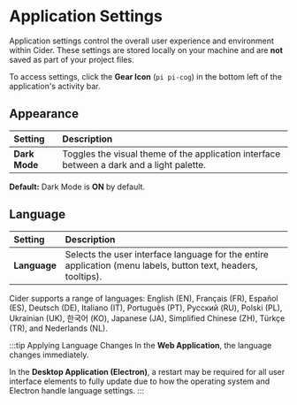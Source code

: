 # Application Settings

Application settings control the overall user experience and environment within Cider. These settings are stored locally on your machine and are **not** saved as part of your project files.

To access settings, click the **Gear Icon** (`pi pi-cog`) in the bottom left of the application's activity bar.

## Appearance

| Setting | Description |
| :--- | :--- |
| **Dark Mode** | Toggles the visual theme of the application interface between a dark and a light palette. |

**Default:** Dark Mode is **ON** by default.

## Language

| Setting | Description |
| :--- | :--- |
| **Language** | Selects the user interface language for the entire application (menu labels, button text, headers, tooltips). |

Cider supports a range of languages: English (EN), Français (FR), Español (ES), Deutsch (DE), Italiano (IT), Português (PT), Русский (RU), Polski (PL), Ukrainian (UK), 한국어 (KO), Japanese (JA), Simplified Chinese (ZH), Türkçe (TR), and Nederlands (NL).

:::tip Applying Language Changes
In the **Web Application**, the language changes immediately.

In the **Desktop Application (Electron)**, a restart may be required for all user interface elements to fully update due to how the operating system and Electron handle language settings.
:::